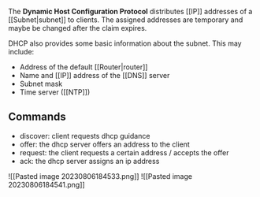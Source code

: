 The **Dynamic Host Configuration Protocol** distributes [[IP]] addresses of a [[Subnet|subnet]] to clients. The assigned addresses are temporary and maybe be changed after the claim expires.

DHCP also provides some basic information about the subnet. This may include:

- Address of the default [[Router|router]]
- Name and [[IP]] address of the [[DNS]] server
- Subnet mask
- Time server ([[NTP]])

## Commands

- discover: client requests dhcp guidance
- offer: the dhcp server offers an address to the client
- request: the client requests a certain address / accepts the offer
- ack: the dhcp server assigns an ip address

![[Pasted image 20230806184533.png]]
![[Pasted image 20230806184541.png]]
